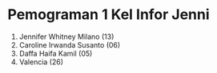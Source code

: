 # Pemograman 1 Kel Infor Jenni
1. Jennifer Whitney Milano (13)
2. Caroline Irwanda Susanto (06)
3. Daffa Haifa Kamil (05)
4. Valencia (26)
